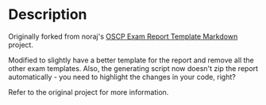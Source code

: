 # Description

Originally forked from noraj's [OSCP Exam Report Template Markdown](https://github.com/noraj/OSCP-Exam-Report-Template-Markdown) project.

Modified to slightly have a better template for the report and remove all the other exam templates.
Also, the generating script now doesn't zip the report automatically - you need to highlight the changes in your code, right?

Refer to the original project for more information.
